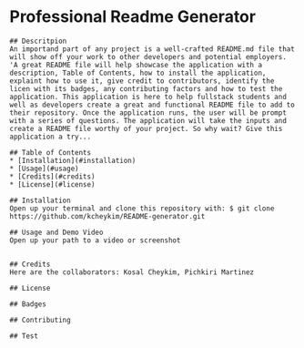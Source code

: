 # Professional Readme Generator

    ## Descritpion
    An importand part of any project is a well-crafted README.md file that will show off your work to other developers and potential employers. 'A great README file will help showcase the application with a description, Table of Contents, how to install the application, explaint how to use it, give credit to contributors, identify the licen with its badges, any contributing factors and how to test the application. This application is here to help fullstack students and well as developers create a great and functional README file to add to their repository. Once the application runs, the user will be prompt with a series of questions. The application will take the inputs and create a README file worthy of your project. So why wait? Give this application a try...

    ## Table of Contents
    * [Installation](#installation)
    * [Usage](#usage)
    * [Credits](#credits)
    * [License](#license)    
    
    ## Installation
    Open up your terminal and clone this repository with: $ git clone https://github.com/kcheykim/README-generator.git

    ## Usage and Demo Video
    Open up your path to a video or screenshot
  

    ## Credits
    Here are the collaborators: Kosal Cheykim, Pichkiri Martinez

    ## License

    ## Badges

    ## Contributing

    ## Test

  